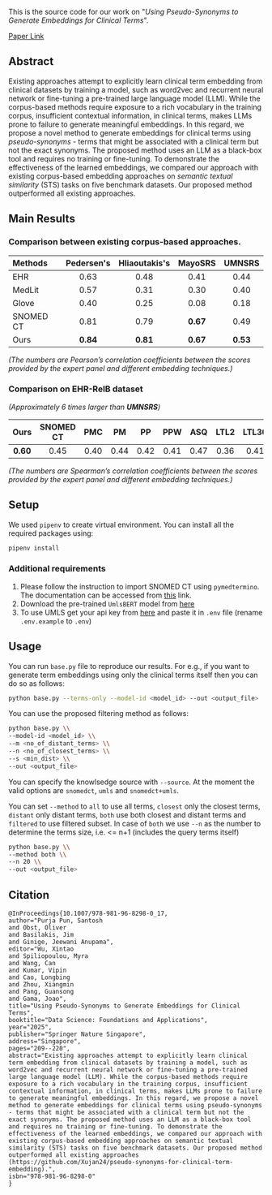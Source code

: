 This is the source code for our work on "*Using Pseudo-Synonyms to Generate Embeddings for Clinical Terms*".

[Paper Link](https://rdcu.be/eq6Ys)

## Abstract
Existing approaches attempt to explicitly learn clinical term embedding from clinical datasets by training a model, such as word2vec and recurrent neural network or fine-tuning a pre-trained large language model (LLM). While the corpus-based methods require exposure to a rich vocabulary in the training corpus, insufficient contextual information, in clinical terms, makes LLMs prone to failure to generate meaningful embeddings. In this regard, we propose a novel method to generate embeddings for clinical terms using *pseudo-synonyms* - terms that might be associated with a clinical term but not the exact synonyms. The proposed method uses an LLM as a black-box tool and requires no training or fine-tuning. To demonstrate the effectiveness of the learned embeddings, we compared our approach with existing corpus-based embedding approaches on *semantic textual similarity* (STS) tasks on five benchmark datasets. Our proposed method outperformed all existing approaches.

## Main Results
### Comparison between existing corpus-based approaches.

|Methods | Pedersen's | Hliaoutakis's | MayoSRS | UMNSRS |
| :--- | :---: | :---: | :---: | :---: |
| EHR | 0.63 | 0.48 | 0.41 | 0.44 |
| MedLit | 0.57 | 0.31 | 0.30 | 0.40 |
|Glove | 0.40 | 0.25 | 0.08 | 0.18 |
| SNOMED CT | 0.81 | 0.79 | **0.67** | 0.49 |
| Ours | **0.84**|**0.81**|**0.67**|**0.53**|

*(The numbers are Pearson’s correlation coefficients between the
scores provided by the expert panel and different embedding techniques.)*

### Comparison on EHR-RelB dataset
*(Approximately 6 times larger than **UMNSRS**)*

| Ours | SNOMED CT | PMC | PM | PP | PPW | ASQ | LTL2 | LTL30 |
| :---: | :---: | :---: | :---: | :---: | :---: | :---: | :---: | :---: |
| **0.60** | 0.45 | 0.40 | 0.44 | 0.42 | 0.41 | 0.47 | 0.36 | 0.41 |

*(The numbers are Spearman’s correlation coefficients between the
scores provided by the expert panel and different embedding techniques.)*



## Setup
We used `pipenv` to create virtual environment. You can install all the required packages using:
```bash
pipenv install
```

### Additional requirements
1. Please follow the instruction to import SNOMED CT using `pymedtermino`. The documentation can be accessed from [this](https://pythonhosted.org/PyMedTermino/) link.
2. Download the pre-trained `UmlsBERT` model from [here](https://github.com/gmichalo/UmlsBERT)
3. To use UMLS get your api key from [here](https://documentation.uts.nlm.nih.gov/rest/authentication.html) and paste it in `.env` file (rename `.env.example` to `.env`)

## Usage
You can run `base.py` file to reproduce our results. For e.g., if you want to generate term embeddings using only the clinical terms itself then you can do so as follows:
```bash
python base.py --terms-only --model-id <model_id> --out <output_file>
```

You can use the proposed filtering method as follows:
```bash
python base.py \\
--model-id <model_id> \\
--m <no_of_distant_terms> \\
--n <no_of_closest_terms> \\
--s <min_dist> \\
--out <output_file>
```
You can specify the knowlsedge source with `--source`. At the moment the valid options are `snomedct`, `umls` and `snomedct+umls`.

You can set `--method` to `all` to use all terms, `closest` only the closest terms, `distant` only distant terms, `both` use both closest and distant terms and `filtered` to use filtered subset. In case of `both` we use `--n` as the number to determine the terms size, i.e. <= n+1 (includes the query terms itself)

```bash
python base.py \\
--method both \\
--n 20 \\
--out <output_file>
```

## Citation

```
@InProceedings{10.1007/978-981-96-8298-0_17,
author="Purja Pun, Santosh
and Obst, Oliver
and Basilakis, Jim
and Ginige, Jeewani Anupama",
editor="Wu, Xintao
and Spiliopoulou, Myra
and Wang, Can
and Kumar, Vipin
and Cao, Longbing
and Zhou, Xiangmin
and Pang, Guansong
and Gama, Joao",
title="Using Pseudo-Synonyms to Generate Embeddings for Clinical Terms",
booktitle="Data Science: Foundations and Applications",
year="2025",
publisher="Springer Nature Singapore",
address="Singapore",
pages="209--220",
abstract="Existing approaches attempt to explicitly learn clinical term embedding from clinical datasets by training a model, such as word2vec and recurrent neural network or fine-tuning a pre-trained large language model (LLM). While the corpus-based methods require exposure to a rich vocabulary in the training corpus, insufficient contextual information, in clinical terms, makes LLMs prone to failure to generate meaningful embeddings. In this regard, we propose a novel method to generate embeddings for clinical terms using pseudo-synonyms - terms that might be associated with a clinical term but not the exact synonyms. The proposed method uses an LLM as a black-box tool and requires no training or fine-tuning. To demonstrate the effectiveness of the learned embeddings, we compared our approach with existing corpus-based embedding approaches on semantic textual similarity (STS) tasks on five benchmark datasets. Our proposed method outperformed all existing approaches (https://github.com/Xujan24/pseudo-synonyms-for-clinical-term-embedding).",
isbn="978-981-96-8298-0"
}
```
